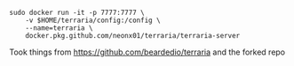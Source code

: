 ```
sudo docker run -it -p 7777:7777 \
    -v $HOME/terraria/config:/config \
    --name=terraria \
    docker.pkg.github.com/neonx01/terraria/terraria-server
```

Took things from https://github.com/beardedio/terraria and the forked repo
